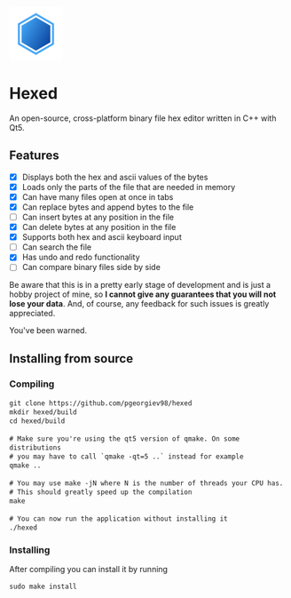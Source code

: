 <img src="https://raw.githubusercontent.com/pgeorgiev98/hexed/master/app/res/icon.png" width="96" height="96" />

# Hexed

An open-source, cross-platform binary file hex editor written in C++ with Qt5.

## Features
- [x] Displays both the hex and ascii values of the bytes
- [x] Loads only the parts of the file that are needed in memory
- [x] Can have many files open at once in tabs
- [x] Can replace bytes and append bytes to the file
- [ ] Can insert bytes at any position in the file
- [x] Can delete bytes at any position in the file
- [x] Supports both hex and ascii keyboard input
- [ ] Can search the file
- [x] Has undo and redo functionality
- [ ] Can compare binary files side by side

Be aware that this is in a pretty early stage of development and is just a hobby project of mine,
so **I cannot give any guarantees that you will not lose your data**.
And, of course, any feedback for such issues is greatly appreciated.

You've been warned.

## Installing from source

### Compiling

	git clone https://github.com/pgeorgiev98/hexed
	mkdir hexed/build
	cd hexed/build

	# Make sure you're using the qt5 version of qmake. On some distributions
	# you may have to call `qmake -qt=5 ..` instead for example
	qmake ..

	# You may use make -jN where N is the number of threads your CPU has.
	# This should greatly speed up the compilation
	make

	# You can now run the application without installing it
	./hexed

### Installing

After compiling you can install it by running

	sudo make install

